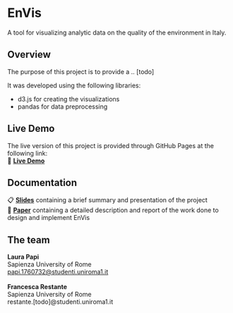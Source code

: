 # EnVis
A tool for visualizing analytic data on the quality of the environment in Italy.

## Overview
The purpose of this project is to provide a .. [todo]

It was developed using the following libraries:
- d3.js for creating the visualizations
- pandas for data preprocessing

## Live Demo
The live version of this project is provided through GitHub Pages at the following link:<br>
:electric_plug: [**Live Demo**](https://parwal-lp.github.io/EnVis/)

## Documentation
:clipboard: [**Slides**](docs/presentation.pdf) containing a brief summary and presentation of the project<br>
:book: [**Paper**](docs/report.pdf) containing a detailed description and report of the work done to design and implement EnVis<br>

## The team
**Laura Papi**<br>
Sapienza University of Rome<br>
papi.1760732@studenti.uniroma1.it<br>
<br>
**Francesca Restante**<br>
Sapienza University of Rome<br>
restante.[todo]@studenti.uniroma1.it
